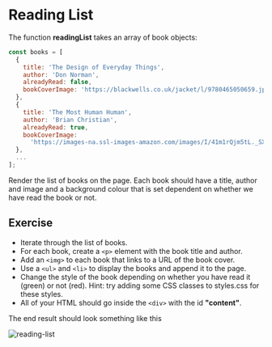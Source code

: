# Reading List

The function **readingList** takes an array of book objects:

```js
const books = [
  {
    title: 'The Design of Everyday Things',
    author: 'Don Norman',
    alreadyRead: false,
    bookCoverImage: 'https://blackwells.co.uk/jacket/l/9780465050659.jpg',
  },
  {
    title: 'The Most Human Human',
    author: 'Brian Christian',
    alreadyRead: true,
    bookCoverImage:
      'https://images-na.ssl-images-amazon.com/images/I/41m1rQjm5tL._SX322_BO1,204,203,200_.jpg',
  },
  ...
];
```





Render the list of books on the page. Each book should have a title, author and image and a background colour that is set dependent on whether we have read the book or not.

## Exercise

- Iterate through the list of books.
- For each book, create a `<p>` element with the book title and author.
- Add an `<img>` to each book that links to a URL of the book cover.
- Use a `<ul>` and `<li>` to display the books and append it to the page.
- Change the style of the book depending on whether you have read it (green) or not (red). Hint: try adding some CSS classes to styles.css for these styles.
- All of your HTML should go inside the `<div>` with the id **"content"**.

The end result should look something like this

![reading-list](reading-list.png)
